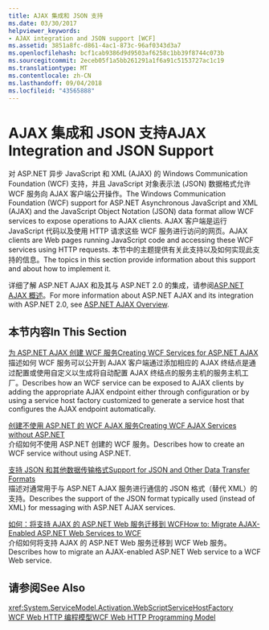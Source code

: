 ```yaml
---
title: AJAX 集成和 JSON 支持
ms.date: 03/30/2017
helpviewer_keywords:
- AJAX integration and JSON support [WCF]
ms.assetid: 3851a8fc-d861-4ac1-873c-96af0343d3a7
ms.openlocfilehash: bcf1cab9386d9d9503af6258c1bb39f8744c073b
ms.sourcegitcommit: 2eceb05f1a5bb261291a1f6a91c5153727ac1c19
ms.translationtype: MT
ms.contentlocale: zh-CN
ms.lasthandoff: 09/04/2018
ms.locfileid: "43565888"
---
```

# <a name="ajax-integration-and-json-support"></a><span data-ttu-id="94c1e-102">AJAX 集成和 JSON 支持</span><span class="sxs-lookup"><span data-stu-id="94c1e-102">AJAX Integration and JSON Support</span></span>
<span data-ttu-id="94c1e-103">对 ASP.NET 异步 JavaScript 和 XML (AJAX) 的 Windows Communication Foundation (WCF) 支持，并且 JavaScript 对象表示法 (JSON) 数据格式允许 WCF 服务向 AJAX 客户端公开操作。</span><span class="sxs-lookup"><span data-stu-id="94c1e-103">The Windows Communication Foundation (WCF) support for ASP.NET Asynchronous JavaScript and XML (AJAX) and the JavaScript Object Notation (JSON) data format allow WCF services to expose operations to AJAX clients.</span></span> <span data-ttu-id="94c1e-104">AJAX 客户端是运行 JavaScript 代码以及使用 HTTP 请求这些 WCF 服务进行访问的网页。</span><span class="sxs-lookup"><span data-stu-id="94c1e-104">AJAX clients are Web pages running JavaScript code and accessing these WCF services using HTTP requests.</span></span> <span data-ttu-id="94c1e-105">本节中的主题提供有关此支持以及如何实现此支持的信息。</span><span class="sxs-lookup"><span data-stu-id="94c1e-105">The topics in this section provide information about this support and about how to implement it.</span></span>  
  
 <span data-ttu-id="94c1e-106">详细了解 ASP.NET AJAX 和及其与 ASP.NET 2.0 的集成，请参阅[ASP.NET AJAX 概述](https://go.microsoft.com/fwlink/?LinkId=96725)。</span><span class="sxs-lookup"><span data-stu-id="94c1e-106">For more information about ASP.NET AJAX and its integration with ASP.NET 2.0, see [ASP.NET AJAX Overview](https://go.microsoft.com/fwlink/?LinkId=96725).</span></span>  
  
## <a name="in-this-section"></a><span data-ttu-id="94c1e-107">本节内容</span><span class="sxs-lookup"><span data-stu-id="94c1e-107">In This Section</span></span>  
 [<span data-ttu-id="94c1e-108">为 ASP.NET AJAX 创建 WCF 服务</span><span class="sxs-lookup"><span data-stu-id="94c1e-108">Creating WCF Services for ASP.NET AJAX</span></span>](../../../../docs/framework/wcf/feature-details/creating-wcf-services-for-aspnet-ajax.md)  
 <span data-ttu-id="94c1e-109">描述如何 WCF 服务可以公开到 AJAX 客户端通过添加相应的 AJAX 终结点是通过配置或使用自定义以生成将自动配置 AJAX 终结点的服务主机的服务主机工厂。</span><span class="sxs-lookup"><span data-stu-id="94c1e-109">Describes how an WCF service can be exposed to AJAX clients by adding the appropriate AJAX endpoint either through configuration or by using a service host factory customized to generate a service host that configures the AJAX endpoint automatically.</span></span>  
  
 [<span data-ttu-id="94c1e-110">创建不使用 ASP.NET 的 WCF AJAX 服务</span><span class="sxs-lookup"><span data-stu-id="94c1e-110">Creating WCF AJAX Services without ASP.NET</span></span>](../../../../docs/framework/wcf/feature-details/creating-wcf-ajax-services-without-aspnet.md)  
 <span data-ttu-id="94c1e-111">介绍如何不使用 ASP.NET 创建的 WCF 服务。</span><span class="sxs-lookup"><span data-stu-id="94c1e-111">Describes how to create an WCF service without using ASP.NET.</span></span>  
  
 [<span data-ttu-id="94c1e-112">支持 JSON 和其他数据传输格式</span><span class="sxs-lookup"><span data-stu-id="94c1e-112">Support for JSON and Other Data Transfer Formats</span></span>](../../../../docs/framework/wcf/feature-details/support-for-json-and-other-data-transfer-formats.md)  
 <span data-ttu-id="94c1e-113">描述对通常用于与 ASP.NET AJAX 服务进行通信的 JSON 格式（替代 XML）的支持。</span><span class="sxs-lookup"><span data-stu-id="94c1e-113">Describes the support of the JSON format typically used (instead of XML) for messaging with ASP.NET AJAX services.</span></span>  
  
 [<span data-ttu-id="94c1e-114">如何：将支持 AJAX 的 ASP.NET Web 服务迁移到 WCF</span><span class="sxs-lookup"><span data-stu-id="94c1e-114">How to: Migrate AJAX-Enabled ASP.NET Web Services to WCF</span></span>](../../../../docs/framework/wcf/feature-details/how-to-migrate-ajax-enabled-aspnet-web-services-to-wcf.md)  
 <span data-ttu-id="94c1e-115">介绍如何将支持 AJAX 的 ASP.NET Web 服务迁移到 WCF Web 服务。</span><span class="sxs-lookup"><span data-stu-id="94c1e-115">Describes how to migrate an AJAX-enabled ASP.NET Web service to a WCF Web service.</span></span>  
  
## <a name="see-also"></a><span data-ttu-id="94c1e-116">请参阅</span><span class="sxs-lookup"><span data-stu-id="94c1e-116">See Also</span></span>  
 <xref:System.ServiceModel.Activation.WebScriptServiceHostFactory>  
 [<span data-ttu-id="94c1e-117">WCF Web HTTP 编程模型</span><span class="sxs-lookup"><span data-stu-id="94c1e-117">WCF Web HTTP Programming Model</span></span>](../../../../docs/framework/wcf/feature-details/wcf-web-http-programming-model.md)
